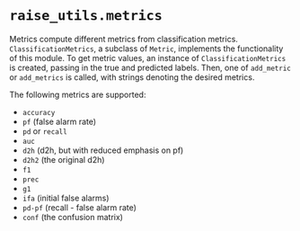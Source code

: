 # `raise_utils.metrics`

Metrics compute different metrics from classification metrics. `ClassificationMetrics`, a subclass of `Metric`, implements the functionality of this module. To get metric values, an instance of `ClassificationMetrics` is created, passing in the true and predicted labels. Then, one of `add_metric` or `add_metrics` is called, with strings denoting the desired metrics.

The following metrics are supported:
 
* `accuracy`   
* `pf`  (false alarm rate)
* `pd` or `recall`  
* `auc`  
* `d2h`  (d2h, but with reduced emphasis on pf)
* `d2h2` (the original d2h)
* `f1`  
* `prec`
* `g1`
* `ifa` (initial false alarms)
* `pd-pf` (recall - false alarm rate)
* `conf` (the confusion matrix)
